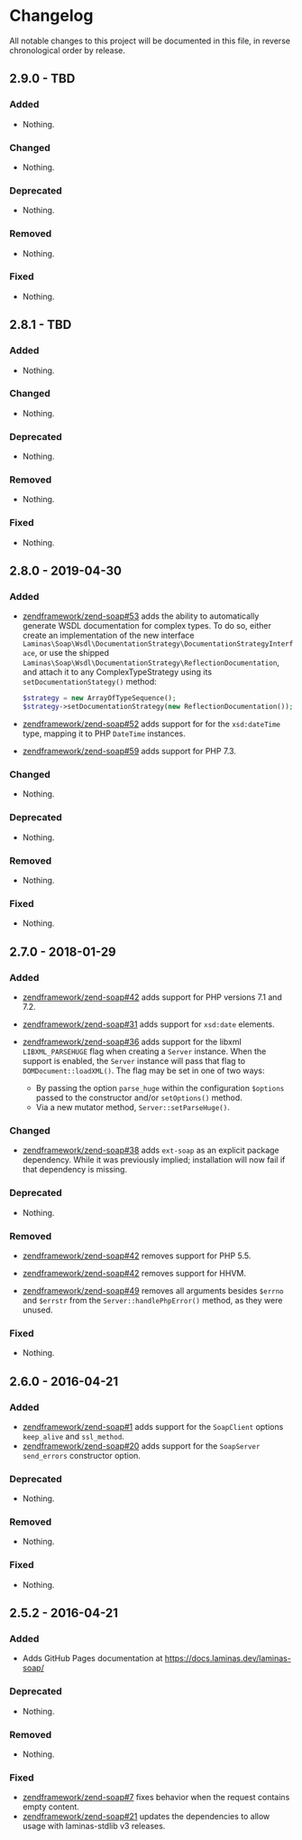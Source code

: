 # Changelog

All notable changes to this project will be documented in this file, in reverse chronological order by release.

## 2.9.0 - TBD

### Added

- Nothing.

### Changed

- Nothing.

### Deprecated

- Nothing.

### Removed

- Nothing.

### Fixed

- Nothing.

## 2.8.1 - TBD

### Added

- Nothing.

### Changed

- Nothing.

### Deprecated

- Nothing.

### Removed

- Nothing.

### Fixed

- Nothing.

## 2.8.0 - 2019-04-30

### Added

- [zendframework/zend-soap#53](https://github.com/zendframework/zend-soap/pull/53) adds the ability to automatically generate WSDL documentation
  for complex types. To do so, either create an implementation of the new interface
  `Laminas\Soap\Wsdl\DocumentationStrategy\DocumentationStrategyInterface`, or use the
  shipped `Laminas\Soap\Wsdl\DocumentationStrategy\ReflectionDocumentation`, and attach
  it to any ComplexTypeStrategy using its `setDocumentationStategy()` method:
  
  ```php
  $strategy = new ArrayOfTypeSequence();
  $strategy->setDocumentationStrategy(new ReflectionDocumentation());
  ```

- [zendframework/zend-soap#52](https://github.com/zendframework/zend-soap/pull/52) adds support for for
  the `xsd:dateTime` type, mapping it to PHP `DateTime` instances.

- [zendframework/zend-soap#59](https://github.com/zendframework/zend-soap/pull/59) adds support for PHP 7.3.

### Changed

- Nothing.

### Deprecated

- Nothing.

### Removed

- Nothing.

### Fixed

- Nothing.

## 2.7.0 - 2018-01-29

### Added

- [zendframework/zend-soap#42](https://github.com/zendframework/zend-soap/pull/42) adds support for PHP
  versions 7.1 and 7.2.

- [zendframework/zend-soap#31](https://github.com/zendframework/zend-soap/pull/31) adds support for
  `xsd:date` elements.

- [zendframework/zend-soap#36](https://github.com/zendframework/zend-soap/pull/36) adds support for
  the libxml `LIBXML_PARSEHUGE` flag when creating a `Server` instance. When the
  support is enabled, the `Server` instance will pass that flag to
  `DOMDocument::loadXML()`. The flag may be set in one of two ways:

  - By passing the option `parse_huge` within the configuration `$options`
    passed to the constructor and/or `setOptions()` method.
  - Via a new mutator method, `Server::setParseHuge()`.

### Changed

- [zendframework/zend-soap#38](https://github.com/zendframework/zend-soap/pull/38) adds `ext-soap` as
  an explicit package dependency. While it was previously implied; installation
  will now fail if that dependency is missing.

### Deprecated

- Nothing.

### Removed

- [zendframework/zend-soap#42](https://github.com/zendframework/zend-soap/pull/42) removes support for
  PHP 5.5.

- [zendframework/zend-soap#42](https://github.com/zendframework/zend-soap/pull/42) removes support for
  HHVM.

- [zendframework/zend-soap#49](https://github.com/zendframework/zend-soap/pull/49) removes all
  arguments besides `$errno` and `$errstr` from the `Server::handlePhpError()`
  method, as they were unused.

### Fixed

- Nothing.

## 2.6.0 - 2016-04-21

### Added

- [zendframework/zend-soap#1](https://github.com/zendframework/zend-soap/pull/1) adds
  support for the `SoapClient` options `keep_alive` and `ssl_method`.
- [zendframework/zend-soap#20](https://github.com/zendframework/zend-soap/pull/20) adds support for
  the  `SoapServer` `send_errors` constructor option.

### Deprecated

- Nothing.

### Removed

- Nothing.

### Fixed

- Nothing.

## 2.5.2 - 2016-04-21

### Added

- Adds GitHub Pages documentation at https://docs.laminas.dev/laminas-soap/

### Deprecated

- Nothing.

### Removed

- Nothing.

### Fixed

- [zendframework/zend-soap#7](https://github.com/zendframework/zend-soap/pull/7) fixes
  behavior when the request contains empty content.
- [zendframework/zend-soap#21](https://github.com/zendframework/zend-soap/pull/21) updates the
  dependencies to allow usage with laminas-stdlib v3 releases.

